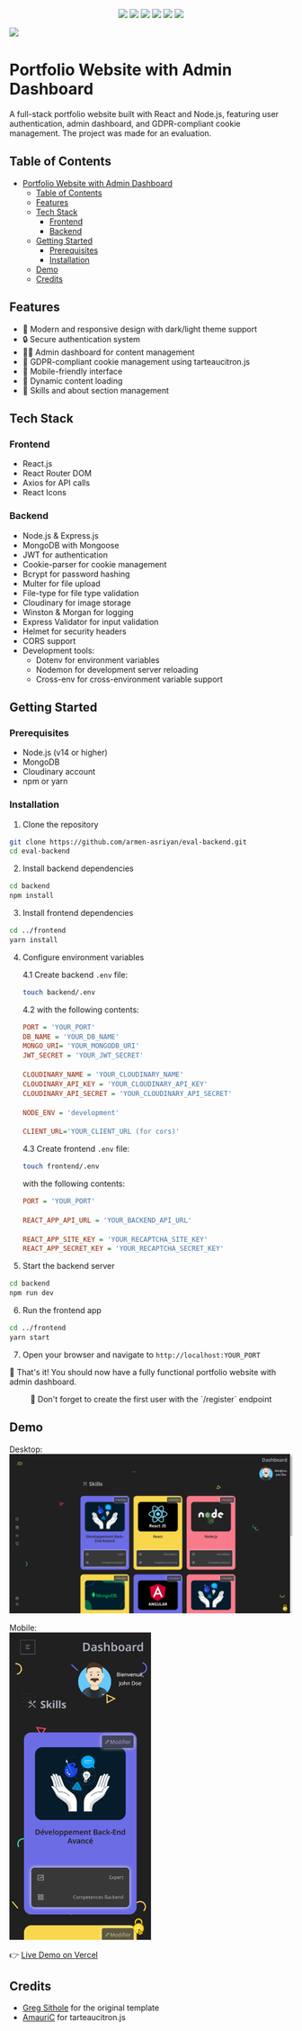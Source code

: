 <p align="center" >
  <img src="https://img.shields.io/badge/MongoDB-4EA94B?style=for-the-badge&logo=mongodb&logoColor=white">
  <img src="https://img.shields.io/badge/Express%20js-000000?style=for-the-badge&logo=express&logoColor=white">
  <img src="https://img.shields.io/badge/React-20232A?style=for-the-badge&logo=react&logoColor=61DAFB">
  <img src="https://img.shields.io/badge/Node%20js-339933?style=for-the-badge&logo=nodedotjs&logoColor=white">
  <img src="https://img.shields.io/badge/Render-46E3B7?style=for-the-badge&logo=render&logoColor=white">
  <img src="https://img.shields.io/badge/Vercel-000000?style=for-the-badge&logo=vercel&logoColor=white">
</p>

 <img src="https://img.shields.io/github/last-commit/armen-asriyan/eval-backend">

# Portfolio Website with Admin Dashboard

A full-stack portfolio website built with React and Node.js, featuring user authentication, admin dashboard, and GDPR-compliant cookie management. The project was made for an evaluation.

## Table of Contents

- [Portfolio Website with Admin Dashboard](#portfolio-website-with-admin-dashboard)
  - [Table of Contents](#table-of-contents)
  - [Features](#features)
  - [Tech Stack](#tech-stack)
    - [Frontend](#frontend)
    - [Backend](#backend)
  - [Getting Started](#getting-started)
    - [Prerequisites](#prerequisites)
    - [Installation](#installation)
  - [Demo](#demo)
  - [Credits](#credits)

## Features

- 🎨 Modern and responsive design with dark/light theme support
- 🔒 Secure authentication system
- 👩‍💼 Admin dashboard for content management
- 🍪 GDPR-compliant cookie management using tarteaucitron.js
- 📱 Mobile-friendly interface
- 🔄 Dynamic content loading
- 📝 Skills and about section management

## Tech Stack

### Frontend

- React.js
- React Router DOM
- Axios for API calls
- React Icons

### Backend

- Node.js & Express.js
- MongoDB with Mongoose
- JWT for authentication
- Cookie-parser for cookie management
- Bcrypt for password hashing
- Multer for file upload
- File-type for file type validation
- Cloudinary for image storage
- Winston & Morgan for logging
- Express Validator for input validation
- Helmet for security headers
- CORS support
- Development tools:
  - Dotenv for environment variables
  - Nodemon for development server reloading
  - Cross-env for cross-environment variable support

## Getting Started

### Prerequisites

- Node.js (v14 or higher)
- MongoDB
- Cloudinary account
- npm or yarn

### Installation

1. Clone the repository

```bash
git clone https://github.com/armen-asriyan/eval-backend.git
cd eval-backend
```

2. Install backend dependencies

```bash
cd backend
npm install
```

3. Install frontend dependencies

```bash
cd ../frontend
yarn install
```

4. Configure environment variables

   4.1 Create backend `.env` file:

   ```bash
   touch backend/.env
   ```

   4.2 with the following contents:

   ```ini
   PORT = 'YOUR_PORT'
   DB_NAME = 'YOUR_DB_NAME'
   MONGO_URI= 'YOUR_MONGODB_URI'
   JWT_SECRET = 'YOUR_JWT_SECRET'

   CLOUDINARY_NAME = 'YOUR_CLOUDINARY_NAME'
   CLOUDINARY_API_KEY = 'YOUR_CLOUDINARY_API_KEY'
   CLOUDINARY_API_SECRET = 'YOUR_CLOUDINARY_API_SECRET'

   NODE_ENV = 'development'

   CLIENT_URL='YOUR_CLIENT_URL (for cors)'
   ```

   4.3 Create frontend `.env` file:

   ```bash
   touch frontend/.env
   ```

   with the following contents:

   ```ini
   PORT = 'YOUR_PORT'

   REACT_APP_API_URL = 'YOUR_BACKEND_API_URL'

   REACT_APP_SITE_KEY = 'YOUR_RECAPTCHA_SITE_KEY'
   REACT_APP_SECRET_KEY = 'YOUR_RECAPTCHA_SECRET_KEY'
   ```

5. Start the backend server

```bash
cd backend
npm run dev
```

6. Run the frontend app

```bash
cd ../frontend
yarn start
```

7. Open your browser and navigate to `http://localhost:YOUR_PORT`

🚀 That's it! You should now have a fully functional portfolio website with admin dashboard.

<p align="center">📌 Don't forget to create the first user with the `/register` endpoint</p>

## Demo

<p>
    Desktop:
    <br/>
    <img src="./documentation/desktop-screenshot.png">
</p>

<p>
    Mobile:
    <br/>
    <img src="./documentation/mobile-screenshot.png" width="50%">
</p>

👉 [Live Demo on Vercel](https://eval-backend.vercel.app/)

## Credits

- [Greg Sithole](https://github.com/GregSithole/gregsithole-react-portfolio) for the original template
- [AmauriC](https://github.com/AmauriC) for tarteaucitron.js
